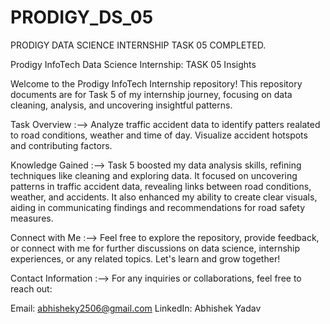 # PRODIGY_DS_05
PRODIGY DATA SCIENCE INTERNSHIP TASK 05 COMPLETED.

Prodigy InfoTech Data Science Internship: TASK 05 Insights


Welcome to the Prodigy InfoTech Internship repository! This repository documents are for Task 5 of my internship journey, focusing on data cleaning, analysis, and uncovering insightful patterns.

Task Overview :-->
Analyze traffic accident data to identify patters realated to road conditions, weather and time of day. Visualize accident hotspots and contributing factors.

Knowledge Gained :-->
Task 5 boosted my data analysis skills, refining techniques like cleaning and exploring data. It focused on uncovering patterns in traffic accident data, revealing links between road conditions, weather, and accidents. It also enhanced my ability to create clear visuals, aiding in communicating findings and recommendations for road safety measures.

Connect with Me :-->
Feel free to explore the repository, provide feedback, or connect with me for further discussions on data science, internship experiences, or any related topics. Let's learn and grow together!

Contact Information :-->
For any inquiries or collaborations, feel free to reach out:

Email: abhisheky2506@gmail.com
LinkedIn: Abhishek Yadav
